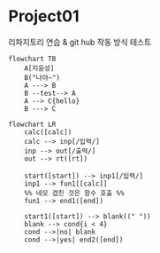 # Project01
리파지토리 연습 &amp; git hub 작동 방식 테스트

```mermaid
flowchart TB
    A[지윤성]
    B("나야~")
    A ---> B
    B --test--> A
    A --> C{hello}
    B ---> C
```

```mermaid
flowchart LR
    calc([calc])
    calc --> inp[/입력/]
    inp --> out[/출력/]
    out --> rt([rt])

    start([start]) --> inp1[/입력/]
    inp1 --> fun1[[calc]] 
    %% 네모 겹친 것은 함수 호출 %%
    fun1 --> end1([end])

    start1([start]) --> blank((" "))
    blank --> cond{i < 4}
    cond -->|no| blank
    cond -->|yes| end2([end])
```